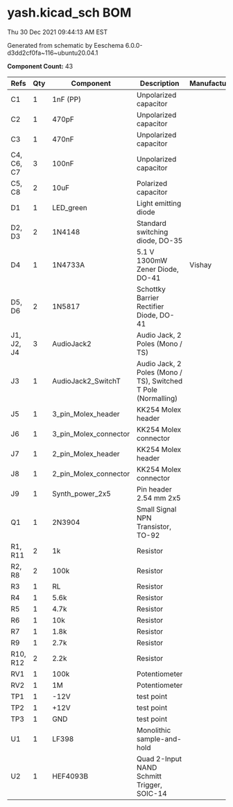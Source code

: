 # yash.kicad_sch BOM

Thu 30 Dec 2021 09:44:13 AM EST

Generated from schematic by Eeschema 6.0.0-d3dd2cf0fa~116~ubuntu20.04.1

**Component Count:** 43

| Refs | Qty | Component | Description | Manufacturer | Vendor | SKU |
| ----- | --- | ---- | ----------- | ---- | ---- | ---- |
| C1 | 1 | 1nF (PP) | Unpolarized capacitor |  | Tayda |  |
| C2 | 1 | 470pF | Unpolarized capacitor |  | Tayda |  |
| C3 | 1 | 470nF | Unpolarized capacitor |  | Tayda |  |
| C4, C6, C7 | 3 | 100nF | Unpolarized capacitor |  | Tayda | A-553 |
| C5, C8 | 2 | 10uF | Polarized capacitor |  | Tayda | A-4349 |
| D1 | 1 | LED_green | Light emitting diode |  | Tayda | A-1553 |
| D2, D3 | 2 | 1N4148 | Standard switching diode, DO-35 |  | Tayda | A-157 |
| D4 | 1 | 1N4733A | 5.1 V 1300mW Zener Diode, DO-41 | Vishay | Tayda | A-169 |
| D5, D6 | 2 | 1N5817 | Schottky Barrier Rectifier Diode, DO-41 |  | Tayda | A-159 |
| J1, J2, J4 | 3 | AudioJack2 | Audio Jack, 2 Poles (Mono / TS) |  |  |  |
| J3 | 1 | AudioJack2_SwitchT | Audio Jack, 2 Poles (Mono / TS), Switched T Pole (Normalling) |  |  |  |
| J5 | 1 | 3_pin_Molex_header | KK254 Molex header |  | Tayda | A-805 |
| J6 | 1 | 3_pin_Molex_connector | KK254 Molex connector |  | Tayda | A-827 |
| J7 | 1 | 2_pin_Molex_header | KK254 Molex header |  | Tayda | A-804 |
| J8 | 1 | 2_pin_Molex_connector | KK254 Molex connector |  | Tayda | A-826 |
| J9 | 1 | Synth_power_2x5 | Pin header 2.54 mm 2x5 |  | Tayda | A-2939 |
| Q1 | 1 | 2N3904 | Small Signal NPN Transistor, TO-92 |  | Tayda | A-111 |
| R1, R11 | 2 | 1k | Resistor |  | Tayda |  |
| R2, R8 | 2 | 100k | Resistor |  | Tayda |  |
| R3 | 1 | RL | Resistor |  | Tayda |  |
| R4 | 1 | 5.6k | Resistor |  | Tayda |  |
| R5 | 1 | 4.7k | Resistor |  | Tayda |  |
| R6 | 1 | 10k | Resistor |  | Tayda |  |
| R7 | 1 | 1.8k | Resistor |  | Tayda |  |
| R9 | 1 | 2.7k | Resistor |  | Tayda |  |
| R10, R12 | 2 | 2.2k | Resistor |  | Tayda |  |
| RV1 | 1 | 100k | Potentiometer |  | Tayda |  |
| RV2 | 1 | 1M | Potentiometer |  | Tayda |  |
| TP1 | 1 | -12V | test point |  |  |  |
| TP2 | 1 | +12V | test point |  |  |  |
| TP3 | 1 | GND | test point |  |  |  |
| U1 | 1 | LF398 | Monolithic sample-and-hold |  |  |  |
| U2 | 1 | HEF4093B | Quad 2-Input NAND Schmitt Trigger, SOIC-14 |  |  |  |
    
